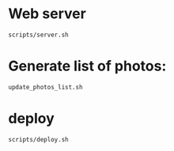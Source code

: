 # Web server

`scripts/server.sh`

# Generate list of photos:

`update_photos_list.sh`


# deploy

`scripts/deploy.sh`